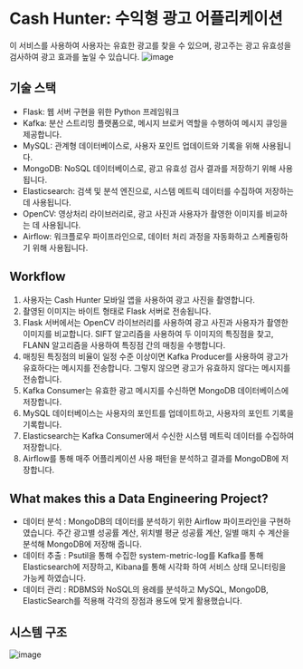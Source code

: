 # Cash Hunter: 수익형 광고 어플리케이션

이 서비스를 사용하여 사용자는 유효한 광고를 찾을 수 있으며, 광고주는 광고 유효성을 검사하여 광고 효과를 높일 수 있습니다.
![image](https://user-images.githubusercontent.com/33966473/227834546-e4abe6cc-322b-44a0-9b9b-62cd6a3e2e54.png)


## 기술 스택

- Flask: 웹 서버 구현을 위한 Python 프레임워크
- Kafka: 분산 스트리밍 플랫폼으로, 메시지 브로커 역할을 수행하여 메시지 큐잉을 제공합니다.
- MySQL: 관계형 데이터베이스로, 사용자 포인트 업데이트와 기록을 위해 사용됩니다.
- MongoDB: NoSQL 데이터베이스로, 광고 유효성 검사 결과를 저장하기 위해 사용됩니다.
- Elasticsearch: 검색 및 분석 엔진으로, 시스템 메트릭 데이터를 수집하여 저장하는 데 사용됩니다.
- OpenCV: 영상처리 라이브러리로, 광고 사진과 사용자가 촬영한 이미지를 비교하는 데 사용됩니다.
- Airflow: 워크플로우 파이프라인으로, 데이터 처리 과정을 자동화하고 스케쥴링하기 위해 사용됩니다.

## Workflow

1. 사용자는 Cash Hunter 모바일 앱을 사용하여 광고 사진을 촬영합니다.
2. 촬영된 이미지는 바이트 형태로 Flask 서버로 전송됩니다.
3. Flask 서버에서는 OpenCV 라이브러리를 사용하여 광고 사진과 사용자가 촬영한 이미지를 비교합니다. SIFT 알고리즘을 사용하여 두 이미지의 특징점을 찾고, FLANN 알고리즘을 사용하여 특징점 간의 매칭을 수행합니다.
4. 매칭된 특징점의 비율이 일정 수준 이상이면 Kafka Producer를 사용하여 광고가 유효하다는 메시지를 전송합니다. 그렇지 않으면 광고가 유효하지 않다는 메시지를 전송합니다.
5. Kafka Consumer는 유효한 광고 메시지를 수신하면 MongoDB 데이터베이스에 저장합니다.
6. MySQL 데이터베이스는 사용자의 포인트를 업데이트하고, 사용자의 포인트 기록을 기록합니다.
7. Elasticsearch는 Kafka Consumer에서 수신한 시스템 메트릭 데이터를 수집하여 저장합니다.
8. Airflow를 통해 매주 어플리케이션 사용 패턴을 분석하고 결과를 MongoDB에 저장합니다.

## What makes this a Data Engineering Project?

- 데이터 분석 : MongoDB의 데이터를 분석하기 위한 Airflow 파이프라인을 구현하였습니다. 주간 광고별 성공률 계산, 위치별 평균 성공률 계산, 일별 매치 수 계산을 분석해 MongoDB에 저장해 줍니다.
- 데이터 추출 : Psutil을 통해 수집한 system-metric-log를 Kafka를 통해 Elasticsearch에 저장하고, Kibana를 통해 시각화 하여 서비스 상태 모니터링을 가능케 하였습니다.
- 데이터 관리 : RDBMS와 NoSQL의 용례를 분석하고 MySQL, MongoDB, ElasticSearch를 적용해 각각의 장점과 용도에 맞게 활용했습니다.

## 시스템 구조
![image](https://user-images.githubusercontent.com/33966473/227840530-0020a7e6-ef22-480e-af8e-5af7339de497.png)
